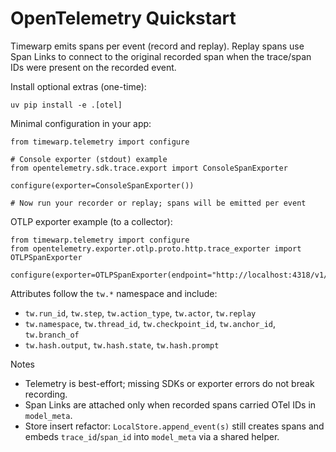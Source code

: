 OpenTelemetry Quickstart
========================

Timewarp emits spans per event (record and replay). Replay spans use Span Links
to connect to the original recorded span when the trace/span IDs were present
on the recorded event.

Install optional extras (one-time):

```
uv pip install -e .[otel]
```

Minimal configuration in your app:

```
from timewarp.telemetry import configure

# Console exporter (stdout) example
from opentelemetry.sdk.trace.export import ConsoleSpanExporter

configure(exporter=ConsoleSpanExporter())

# Now run your recorder or replay; spans will be emitted per event
```

OTLP exporter example (to a collector):

```
from timewarp.telemetry import configure
from opentelemetry.exporter.otlp.proto.http.trace_exporter import OTLPSpanExporter

configure(exporter=OTLPSpanExporter(endpoint="http://localhost:4318/v1/traces"))
```

Attributes follow the `tw.*` namespace and include:
- `tw.run_id`, `tw.step`, `tw.action_type`, `tw.actor`, `tw.replay`
- `tw.namespace`, `tw.thread_id`, `tw.checkpoint_id`, `tw.anchor_id`, `tw.branch_of`
- `tw.hash.output`, `tw.hash.state`, `tw.hash.prompt`

Notes
- Telemetry is best-effort; missing SDKs or exporter errors do not break recording.
- Span Links are attached only when recorded spans carried OTel IDs in `model_meta`.
 - Store insert refactor: `LocalStore.append_event(s)` still creates spans and embeds `trace_id`/`span_id` into `model_meta` via a shared helper.

